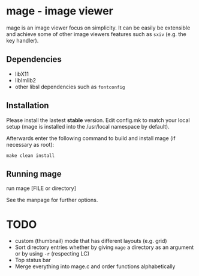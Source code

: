 mage - image viewer
===================

mage is an image viewer focus on simplicity. It can be easily be extensible and
achieve some of other image viewers features such as `sxiv` (e.g. the key
handler).


Dependencies
------------

- libX11
- libImlib2
- other libsl dependencies such as `fontconfig`


Installation
------------
Please install the lastest **stable** version.
Edit config.mk to match your local setup (mage is installed into
the /usr/local namespace by default).

Afterwards enter the following command to build and install mage
(if necessary as root):

    make clean install


Running mage
------------
run
	mage [FILE or directory]

See the manpage for further options.


# TODO
- custom (thumbnail) mode that has different layouts (e.g. grid)
- Sort directory entries whether by giving `mage` a directory as an argument or
  by using `-r` (respecting LC)
- Top status bar
- Merge everything into mage.c and order functions alphabetically
